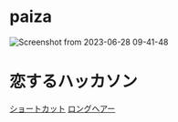 # paiza
![Screenshot from 2023-06-28 09-41-48](https://github.com/itc-n23017/paiza/assets/131750166/d282c4e2-d63d-4d62-807c-5af346e57a05)

# 恋するハッカソン
[ショートカット](./shortcut.py)
[ロングヘアー](./longhair.py)


